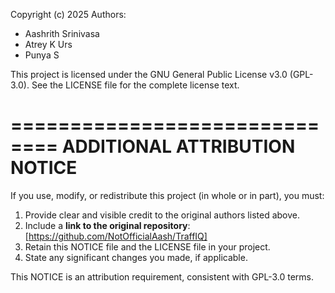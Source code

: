 Copyright (c) 2025 
Authors:
 - Aashrith Srinivasa
 - Atrey K Urs
 - Punya S

This project is licensed under the GNU General Public License v3.0 (GPL-3.0).
See the LICENSE file for the complete license text.

==============================
ADDITIONAL ATTRIBUTION NOTICE
==============================

If you use, modify, or redistribute this project (in whole or in part), you must:

1. Provide clear and visible credit to the original authors listed above.  
2. Include a **link to the original repository**: [https://github.com/NotOfficialAash/TraffIQ]
3. Retain this NOTICE file and the LICENSE file in your project.  
4. State any significant changes you made, if applicable.

This NOTICE is an attribution requirement, consistent with GPL-3.0 terms.
